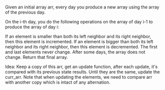 Given an initial array arr, every day you produce a new array using the array of the previous day.

On the i-th day, you do the following operations on the array of day i-1 to produce the array of day i:

If an element is smaller than both its left neighbor and its right neighbor, then this element is incremented.
If an element is bigger than both its left neighbor and its right neighbor, then this element is decremented.
The first and last elements never change.
After some days, the array does not change. Return that final array.

Idea:
Keep a copy of this arr, get an update function, after each update, it's compared with its previous state results.
Until they are the same, update the curr_arr.
Note that when updating the elements, we need to compare arr with another copy which is intact of any alternation.